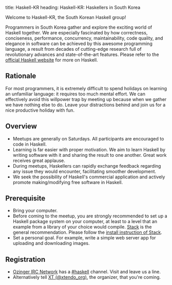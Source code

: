 title: Haskell-KR
heading: Haskell-KR: Haskellers in South Korea

Welcome to Haskell-KR, the South Korean Haskell group!

Programmers in South Korea gather and explore the exciting world of Haskell together. We are especially fascinated by how correctness, conciseness, performance, concurrency, maintainability, code quality, and elegance in software can be achieved by this awesome programming language, a result from decades of cutting-edge research full of revolutionary advances and state-of-the-art features. Please refer to the [official Haskell website](https:haskell.org) for more on Haskell.

## Rationale

For most programmers, it is extremely difficult to spend holidays on learning an unfamiliar language: it requires too much mental effort. We can effectively avoid this willpower trap by meeting up because when we gather we have nothing else to do. Leave your distractions behind and join us for a nice productive holiday with fun.

## Overview

- Meetups are generally on Saturdays. All participants are encouraged to code in Haskell.
- Learning is far easier with proper motivation. We aim to learn Haskell by writing software with it and sharing the result to one another. Great work receives great applause.
- During meetups, Haskellers can rapidly exchange feedback regarding any issue they would encounter, facilitating smoother development.
- We seek the possibility of Haskell's commercial application and actively promote making/modifying free software in Haskell.

## Prerequisite

- Bring your computer.
- Before coming to the meetup, you are strongly recommended to set up a Haskell package system on your computer, at least to a level that an example from a library of your choice would compile. [Stack](https://github.com/commercialhaskell/stack) is the general recommendation. Please follow the [install instruction of Stack](https://github.com/commercialhaskell/stack/blob/master/doc/install_and_upgrade.md).
- Set a personal goal. For example, write a simple web server app for uploading and downloading images.

## Registration

- [Ozinger IRC Network](http://ozinger.org) has a [#haskell](irc://irc.ozinger.org/#haskell) channel. Visit and leave us a line.
- Alternatively tell [XT (@xtendo\_org)](https://twitter.com/xtendo_org), the organizer, that you're coming.
